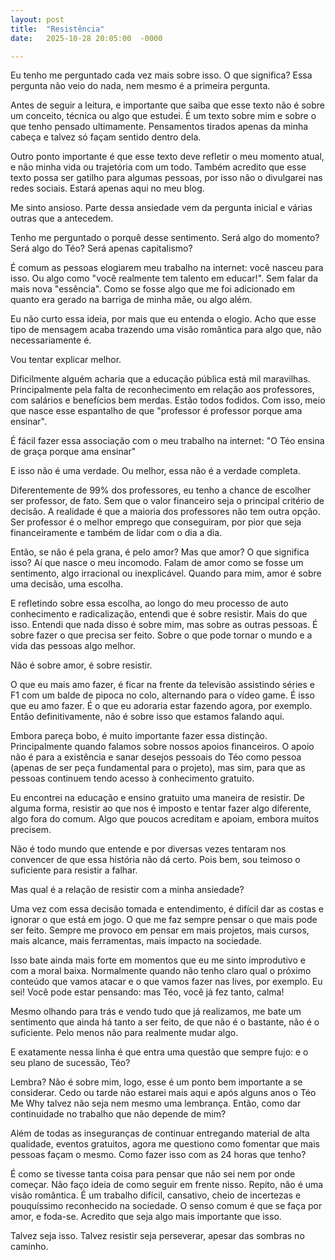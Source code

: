 ```yaml
---
layout: post
title:  "Resistência"
date:   2025-10-28 20:05:00  -0000

---
```


Eu tenho me perguntado cada vez mais sobre isso. O que significa? Essa pergunta não veio do nada, nem mesmo é a primeira pergunta.

Antes de seguir a leitura, e importante que saiba que esse texto não é sobre um conceito, técnica ou algo que estudei. É um texto sobre mim e sobre o que tenho pensado ultimamente. Pensamentos tirados apenas da minha cabeça e talvez só façam sentido dentro dela.

Outro ponto importante é que esse texto deve refletir o meu momento atual, e não minha vida ou trajetória com um todo. Também acredito que esse texto possa ser gatilho para algumas pessoas, por isso não o divulgarei nas redes sociais. Estará apenas aqui no meu blog.

Me sinto ansioso. Parte dessa ansiedade vem da pergunta inicial e várias outras que a antecedem.

Tenho me perguntado o porquê desse sentimento. Será algo do momento? Será algo do Téo? Será apenas capitalismo?

É comum as pessoas elogiarem meu trabalho na internet: você nasceu para isso. Ou algo como "você realmente tem talento em educar!". Sem falar da mais nova "essência". Como se fosse algo que me foi adicionado em quanto era gerado na barriga de minha mãe, ou algo além.

Eu não curto essa ideia, por mais que eu entenda o elogio. Acho que esse tipo de mensagem acaba trazendo uma visão romântica para algo que, não necessariamente é.

Vou tentar explicar melhor.

Dificilmente alguém acharia que a educação pública está mil maravilhas. Principalmente pela falta de reconhecimento em relação aos professores, com salários e benefícios bem merdas. Estão todos fodidos. Com isso, meio que nasce esse espantalho de que "professor é professor porque ama ensinar".

É fácil fazer essa associação com o meu trabalho na internet: "O Téo ensina de graça porque ama ensinar"

E isso não é uma verdade. Ou melhor, essa não é a verdade completa.

Diferentemente de 99% dos professores, eu tenho a chance de escolher ser professor, de fato. Sem que o valor financeiro seja o principal critério de decisão. A realidade é que a maioria dos professores não tem outra opção. Ser professor é o melhor emprego que conseguiram, por pior que seja financeiramente e também de lidar com o dia a dia.

Então, se não é pela grana, é pelo amor? Mas que amor? O que significa isso? Aí que nasce o meu incomodo. Falam de amor como se fosse um sentimento, algo irracional ou inexplicável. Quando para mim, amor é sobre uma decisão, uma escolha.

E refletindo sobre essa escolha, ao longo do meu processo de auto conhecimento e radicalização, entendi que é sobre resistir. Mais do que isso. Entendi que nada disso é sobre mim, mas sobre as outras pessoas. É sobre fazer o que precisa ser feito. Sobre o que pode tornar o mundo e a vida das pessoas algo melhor.

Não é sobre amor, é sobre resistir.

O que eu mais amo fazer, é ficar na frente da televisão assistindo séries e F1 com um balde de pipoca no colo, alternando para o vídeo game. É isso que eu amo fazer. É o que eu adoraria estar fazendo agora, por exemplo. Então definitivamente, não é sobre isso que estamos falando aqui.

Embora pareça bobo, é muito importante fazer essa distinção. Principalmente quando falamos sobre nossos apoios financeiros. O apoio não é para a existência e sanar desejos pessoais do Téo como pessoa (apenas de ser peça fundamental para o projeto), mas sim, para que as pessoas continuem tendo acesso à conhecimento gratuito.

Eu encontrei na educação e ensino gratuito uma maneira de resistir. De alguma forma, resistir ao que nos é imposto e tentar fazer algo diferente, algo fora do comum. Algo que poucos acreditam e apoiam, embora muitos precisem.

Não é todo mundo que entende e por diversas vezes tentaram nos convencer de que essa história não dá certo. Pois bem, sou teimoso o suficiente para resistir a falhar.

Mas qual é a relação de resistir com a minha ansiedade?

Uma vez com essa decisão tomada e entendimento, é difícil dar as costas e ignorar o que está em jogo. O que me faz sempre pensar o que mais pode ser feito. Sempre me provoco em pensar em mais projetos, mais cursos, mais alcance, mais ferramentas, mais impacto na sociedade.

Isso bate ainda mais forte em momentos que eu me sinto improdutivo e com a moral baixa. Normalmente quando não tenho claro qual o próximo conteúdo que vamos atacar e o que vamos fazer nas lives, por exemplo. Eu sei! Você pode estar pensando: mas Téo, você já fez tanto, calma!

Mesmo olhando para trás e vendo tudo que já realizamos, me bate um sentimento que ainda há tanto a ser feito, de que não é o bastante, não é o suficiente. Pelo menos não para realmente mudar algo.

E exatamente nessa linha é que entra uma questão que sempre fujo: e o seu plano de sucessão, Téo?

Lembra? Não é sobre mim, logo, esse é um ponto bem importante a se considerar. Cedo ou tarde não estarei mais aqui e após alguns anos o Téo Me Why talvez não seja nem mesmo uma lembrança. Então, como dar continuidade no trabalho que não depende de mim?

Além de todas as inseguranças de continuar entregando material de alta qualidade, eventos gratuitos, agora me questiono como fomentar que mais pessoas façam o mesmo. Como fazer isso com as 24 horas que tenho?

É como se tivesse tanta coisa para pensar que não sei nem por onde começar. Não faço ideia de como seguir em frente nisso. Repito, não é uma visão romântica. É um trabalho difícil, cansativo, cheio de incertezas e pouquíssimo reconhecido na sociedade. O senso comum é que se faça por amor, e foda-se. Acredito que seja algo mais importante que isso.

Talvez seja isso. Talvez resistir seja perseverar, apesar das sombras no caminho.
